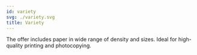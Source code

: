 ```yaml
---
id: variety
svg: ./variety.svg
title: Variety
---
```


The offer includes paper in wide range of density and sizes. Ideal for high-quality printing and photocopying.
